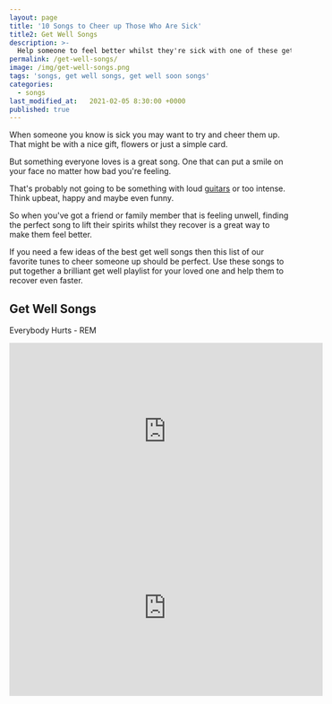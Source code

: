 ```yaml
---
layout: page
title: '10 Songs to Cheer up Those Who Are Sick'
title2: Get Well Songs
description: >-
  Help someone to feel better whilst they're sick with one of these get well soon songs
permalink: /get-well-songs/
image: /img/get-well-songs.png
tags: 'songs, get well songs, get well soon songs'
categories:
  - songs
last_modified_at:   2021-02-05 8:30:00 +0000
published: true
---
```


When someone you know is sick you may want to try and cheer them up. That might be with a nice gift, flowers or just a simple card. 

But something everyone loves is a great song. One that can put a smile on your face no matter how bad you're feeling.

That's probably not going to be something with loud <a href="https://www.guitarinsideout.com">guitars</a> or too intense. Think upbeat, happy and maybe even funny.

So when you've got a friend or family member that is feeling unwell, finding the perfect song to lift their spirits whilst they recover is a great way to make them feel better. 

If you need a few ideas of the best get well songs then this list of our favorite tunes to cheer someone up should be perfect. Use these songs to put together a brilliant get well playlist for your loved one and help them to recover even faster.

<h2>Get Well Songs</h2>

Everybody Hurts - REM

<iframe width="560" height="315" src="https://www.youtube.com/embed/5rOiW_xY-kc" title="YouTube video player" frameborder="0" allow="accelerometer; autoplay; clipboard-write; encrypted-media; gyroscope; picture-in-picture" allowfullscreen></iframe>

<iframe id="video" width="560" height="315" src="https://www.youtube.com/embed/LgWX2sPZQsE/" frameborder="0" allow="autoplay; encrypted-media" allowfullscreen=""></iframe>
